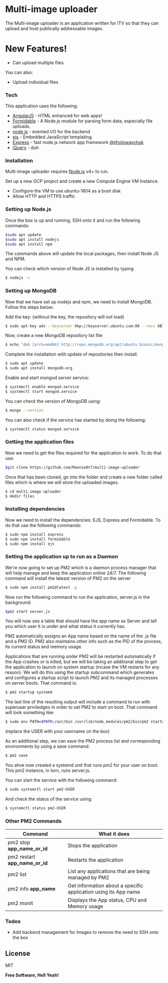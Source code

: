 # Multi-image uploader

The Multi-image uploader is an application written for ITV so that they can upload and host publically addressable images.

# New Features!

  - Can upload multiple files

You can also:
  - Upload individual files

### Tech

This application uses the following:

* [AngularJS] - HTML enhanced for web apps!
* [Formidable](https://formidable.com/) - A Node.js module for parsing form data, especially file uploads.
* [node.js] - evented I/O for the backend
* [ejs](https://ejs.co/) - Embedded JavaScript templating.
* [Express] - fast node.js network app framework [@tjholowaychuk]
* [jQuery] - duh

### Installation

Multi-image uploader requires [Node.js](https://nodejs.org/) v4+ to run.

Set up a new GCP project and create a new Compute Engine VM Instance.
* Configure the VM to use ubuntu-1804 as a boot disk
* Allow HTTP and HTTPS traffic
### Setting up Node.js
Once the box is up and running, SSH onto it and run the following commands:
```sh
$sudo apt update
$sudo apt install nodejs
$sudo apt install npm
```
The commands above will update the local packages, then install Node JS and NPM.

You can check which version of Node JS is installed by typing
```sh
$ nodejs -v
```
### Setting up MongoDB
Now that we have set up nodejs and npm, we need to install MongoDB. Follow the steps below:

Add the key: (without the key, the repository will not load)
```sh
$ sudo apt-key adv --keyserver hkp://keyserver.ubuntu.com:80 --recv 4B7C549A058F8B6B
```
Now, create a new MongoDB repository list file:
```sh
$ echo "deb [arch=amd64] http://repo.mongodb.org/apt/ubuntu bionic/mongodb-org/4.2 multiverse" | sudo tee /etc/apt/sources.list.d/mongodb-org-4.2.list
```
Complete the installation with update of repositories then install:
```sh
$ sudo apt update
$ sudo apt install mongodb-org
```
Enable and start mongod server service:
```sh
$ systemctl enable mongod.service
$ systemctl start mongod.service
```

You can check the version of MongoDB using:
```sh
$ mongo --version
```

You can also check if the service has started by doing the following:
```sh
$ systemctl status mongod.service 
```
### Getting the application files
Now we need to get the files required for the application to work. To do that use:
```sh
$git clone https://github.com/Moonie8t7/multi-image-uploader
```
Once that has been cloned, go into the folder and create a new folder called files which is where we will store the uploaded images.
```sh
$ cd multi-image uploader
$ mkdir files
```
### Installing dependencies
Now we need to install the dependencies: EJS, Express and Formidable. To do that use the following commands:
```sh
$ sudo npm install express
$ sudo npm install formidable
$ sudo npm install ejs
```
### Setting the application up to run as a Daemon
We're now going to set up PM2 which is a daemon process manager that will help  manage and keep the application online 24/7.
The following command will install the lateast version of PM2 on the server
```sh
$ sudo npm install pm2@latest -g
```

Now run the following command to run the application, server.js in the background:
```sh
$pm2 start server.js
```
You will now see a table that should have the app name as Server and tell you which user it is under and what status it currently has.

PM2 automatically assigns an App name based on the name of the .js file and a PM2 ID. PM2 also maintains other info such as the PID of the process, its current status and memory usage.

Applications that are running under PM2 will be restarted automatically if the App crashes or is killed, but we will be taking an additional step to get the application to launch on system startup (incase the VM restarts for any reason). We will do this using the startup subcommand which generates and configures a startup script to launch PM2 and its managed processes on server boots. That command is:

```sh
$ pm2 startup systemd
```

The last line of the resulting output will include a command to run with superuser priviledges in order to set PM2 to start on boot. That command will look something like:
```sh
$ sudo env PATH=$PATH:/usr/bin /usr/lib/node_modules/pm2/bin/pm2 startup systemd -u USER --hp /home/USER
```
(replace the USER with your username on the box)

As an additional step, we can save the PM2 process list and corresponding environments by using a save command:
```sh
$ pm2 save
```

You ahve now created a systemd *unit* that runs pm2 for your user on boot. This pm2 instance, in turn, runs server.js.

You can start the service with the following command:
```sh
$ sudo systemctl start pm2-USER
```
And check the status of the service using:
```sh
$ systemctl status pm2-USER
```

### Other PM2 Commands
| Command | What it does |
| ----- | ----- |
| pm2 stop **app_name_or_id** | Stops the application |
| pm2 restart **app_name_or_id** | Restarts the application |
| pm2 list | List any applications that are being managed by PM2 |
| pm2 info **app_name** | Get information about a specific application using its App name|
| pm2 monit | Displays the App status, CPU and Memory usage |



### Todos

 - Add backend management for Images to remove the need to SSH onto the box

License
----

MIT


**Free Software, Hell Yeah!**

[//]: # (These are reference links used in the body of this note and get stripped out when the markdown processor does its job. There is no need to format nicely because it shouldn't be seen. Thanks SO - http://stackoverflow.com/questions/4823468/store-comments-in-markdown-syntax)


   [john gruber]: <http://daringfireball.net>
   [node.js]: <http://nodejs.org>
   [jQuery]: <http://jquery.com>
   [@tjholowaychuk]: <http://twitter.com/tjholowaychuk>
   [express]: <http://expressjs.com>
   [AngularJS]: <http://angularjs.org>
   [Gulp]: <http://gulpjs.com>

